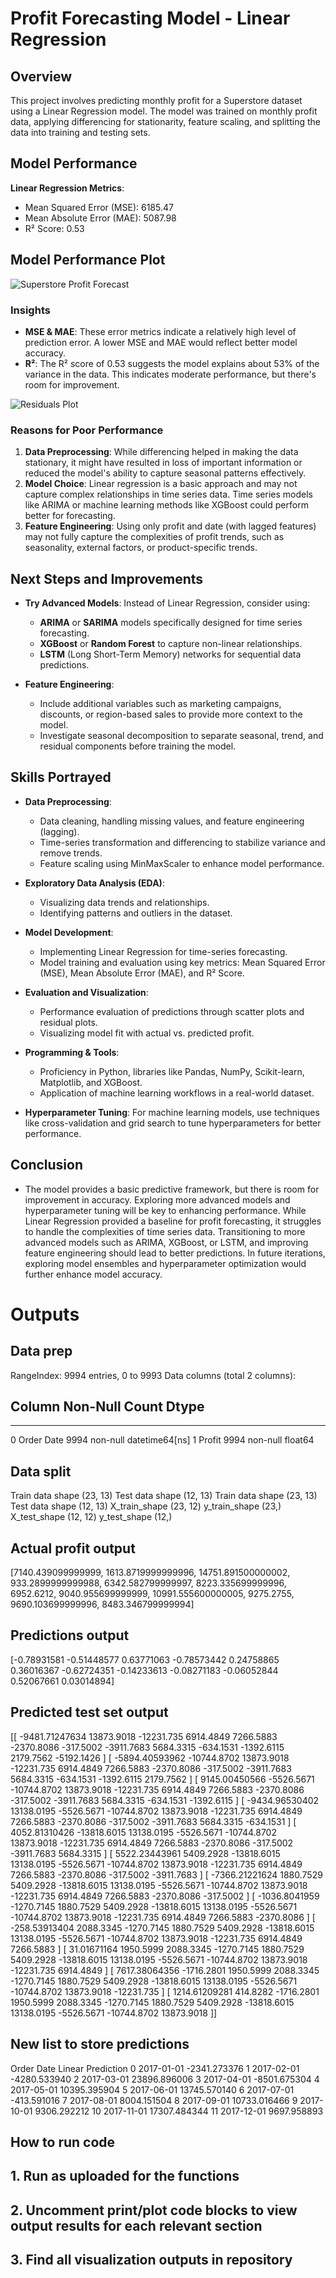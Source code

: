 # Profit Forecasting Model - Linear Regression

## Overview
This project involves predicting monthly profit for a Superstore dataset using a Linear Regression model. The model was trained on monthly profit data, applying differencing for stationarity, feature scaling, and splitting the data into training and testing sets.

## Model Performance

**Linear Regression Metrics**:
- Mean Squared Error (MSE): 6185.47
- Mean Absolute Error (MAE): 5087.98
- R² Score: 0.53

## Model Performance Plot

![Superstore Profit Forecast](ProfitForecast.png)

### Insights
- **MSE & MAE**: These error metrics indicate a relatively high level of prediction error. A lower MSE and MAE would reflect better model accuracy.
- **R²**: The R² score of 0.53 suggests the model explains about 53% of the variance in the data. This indicates moderate performance, but there's room for improvement.

![Residuals Plot](Residuals.png) 
### Reasons for Poor Performance
1. **Data Preprocessing**: While differencing helped in making the data stationary, it might have resulted in loss of important information or reduced the model's ability to capture seasonal patterns effectively.
2. **Model Choice**: Linear regression is a basic approach and may not capture complex relationships in time series data. Time series models like ARIMA or machine learning methods like XGBoost could perform better for forecasting.
3. **Feature Engineering**: Using only profit and date (with lagged features) may not fully capture the complexities of profit trends, such as seasonality, external factors, or product-specific trends.

## Next Steps and Improvements

- **Try Advanced Models**: Instead of Linear Regression, consider using:
  - **ARIMA** or **SARIMA** models specifically designed for time series forecasting.
  - **XGBoost** or **Random Forest** to capture non-linear relationships.
  - **LSTM** (Long Short-Term Memory) networks for sequential data predictions.
  
- **Feature Engineering**:
  - Include additional variables such as marketing campaigns, discounts, or region-based sales to provide more context to the model.
  - Investigate seasonal decomposition to separate seasonal, trend, and residual components before training the model.

## Skills Portrayed

- **Data Preprocessing**: 
  - Data cleaning, handling missing values, and feature engineering (lagging).
  - Time-series transformation and differencing to stabilize variance and remove trends.
  - Feature scaling using MinMaxScaler to enhance model performance.

- **Exploratory Data Analysis (EDA)**: 
  - Visualizing data trends and relationships.
  - Identifying patterns and outliers in the dataset.

- **Model Development**: 
  - Implementing Linear Regression for time-series forecasting.
  - Model training and evaluation using key metrics: Mean Squared Error (MSE), Mean Absolute Error (MAE), and R² Score.

- **Evaluation and Visualization**: 
  - Performance evaluation of predictions through scatter plots and residual plots.
  - Visualizing model fit with actual vs. predicted profit.

- **Programming & Tools**: 
  - Proficiency in Python, libraries like Pandas, NumPy, Scikit-learn, Matplotlib, and XGBoost.
  - Application of machine learning workflows in a real-world dataset.

- **Hyperparameter Tuning**: For machine learning models, use techniques like cross-validation and grid search to tune hyperparameters for better performance.

## Conclusion
- The model provides a basic predictive framework, but there is room for improvement in accuracy. Exploring more advanced models and hyperparameter tuning will be key to enhancing performance. While Linear Regression provided a baseline for profit forecasting, it struggles to handle the complexities of time series data. Transitioning to more advanced models such as ARIMA, XGBoost, or LSTM, and improving feature engineering should lead to better predictions. In future iterations, exploring model ensembles and hyperparameter optimization would further enhance model accuracy.

# Outputs 

## Data prep
RangeIndex: 
9994 entries, 0 to 9993
Data columns 
(total 2 columns):

 ##   Column      Non-Null Count  Dtype
---  ------      --------------  -----
 0   Order Date  9994 non-null   datetime64[ns]
 1   Profit      9994 non-null   float64

## Data split 
Train data shape (23, 13)
Test data shape (12, 13)
Train data shape (23, 13)
Test data shape (12, 13)
X_train_shape (23, 12)
y_train_shape (23,)
X_test_shape (12, 12)
y_test_shape (12,)

## Actual profit output
[7140.439099999999, 1613.8719999999996, 14751.891500000002, 933.2899999999988, 6342.582799999997, 8223.335699999996, 6952.6212, 9040.955699999999, 10991.555600000005, 9275.2755, 9690.103699999996, 8483.346799999994]

## Predictions output
[-0.78931581 -0.51448577  0.63771063 -0.78573442  0.24758865  0.36016367
 -0.62724351 -0.14233613 -0.08271183 -0.06052844  0.52067661  0.03014894]

## Predicted test set output 
[[ -9481.71247634  13873.9018     -12231.735        6914.4849
    7266.5883      -2370.8086       -317.5002      -3911.7683
    5684.3315       -634.1531      -1392.6115       2179.7562
   -5192.1426    ]
 [ -5894.40593962 -10744.8702      13873.9018     -12231.735
    6914.4849       7266.5883      -2370.8086       -317.5002
   -3911.7683       5684.3315       -634.1531      -1392.6115
    2179.7562    ]
 [  9145.00450566  -5526.5671     -10744.8702      13873.9018
  -12231.735        6914.4849       7266.5883      -2370.8086
    -317.5002      -3911.7683       5684.3315       -634.1531
   -1392.6115    ]
 [ -9434.96530402  13138.0195      -5526.5671     -10744.8702
   13873.9018     -12231.735        6914.4849       7266.5883
   -2370.8086       -317.5002      -3911.7683       5684.3315
    -634.1531    ]
 [  4052.81310426 -13818.6015      13138.0195      -5526.5671
  -10744.8702      13873.9018     -12231.735        6914.4849
    7266.5883      -2370.8086       -317.5002      -3911.7683
    5684.3315    ]
 [  5522.23443961   5409.2928     -13818.6015      13138.0195
   -5526.5671     -10744.8702      13873.9018     -12231.735
    6914.4849       7266.5883      -2370.8086       -317.5002
   -3911.7683    ]
 [ -7366.21221624   1880.7529       5409.2928     -13818.6015
   13138.0195      -5526.5671     -10744.8702      13873.9018
  -12231.735        6914.4849       7266.5883      -2370.8086
    -317.5002    ]
 [ -1036.8041959   -1270.7145       1880.7529       5409.2928
  -13818.6015      13138.0195      -5526.5671     -10744.8702
   13873.9018     -12231.735        6914.4849       7266.5883
   -2370.8086    ]
 [  -258.53913404   2088.3345      -1270.7145       1880.7529
    5409.2928     -13818.6015      13138.0195      -5526.5671
  -10744.8702      13873.9018     -12231.735        6914.4849
    7266.5883    ]
 [    31.01671164   1950.5999       2088.3345      -1270.7145
    1880.7529       5409.2928     -13818.6015      13138.0195
   -5526.5671     -10744.8702      13873.9018     -12231.735
    6914.4849    ]
 [  7617.38064356  -1716.2801       1950.5999       2088.3345
   -1270.7145       1880.7529       5409.2928     -13818.6015
   13138.0195      -5526.5671     -10744.8702      13873.9018
  -12231.735     ]
 [  1214.61209281    414.8282      -1716.2801       1950.5999
    2088.3345      -1270.7145       1880.7529       5409.2928
  -13818.6015      13138.0195      -5526.5671     -10744.8702
   13873.9018    ]]

## New list to store predictions
   Order Date  Linear Prediction
0  2017-01-01       -2341.273376
1  2017-02-01       -4280.533940
2  2017-03-01       23896.896006
3  2017-04-01       -8501.675304
4  2017-05-01       10395.395904
5  2017-06-01       13745.570140
6  2017-07-01        -413.591016
7  2017-08-01        8004.151504
8  2017-09-01       10733.016466
9  2017-10-01        9306.292212
10 2017-11-01       17307.484344
11 2017-12-01        9697.958893

## How to run code
## 1. Run as uploaded for the functions
## 2. Uncomment print/plot code blocks to view output results for each relevant section
## 3. Find all visualization outputs in repository

